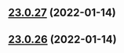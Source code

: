 ## [23.0.27](https://github.com/vijay-bhatt-vts/version-poc/compare/v23.0.26...v23.0.27) (2022-01-14)

## [23.0.26](https://github.com/vijay-bhatt-vts/version-poc/compare/v23.0.25...v23.0.26) (2022-01-14)
